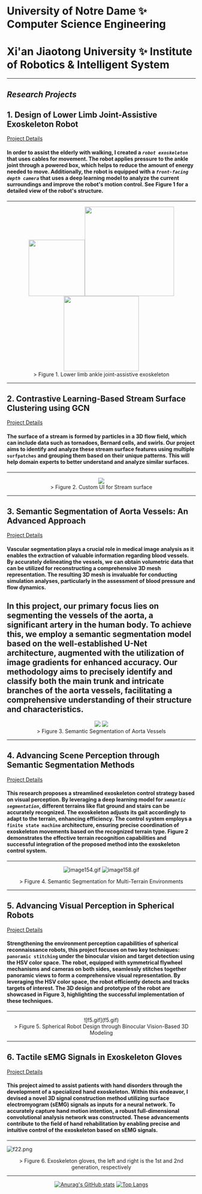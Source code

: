 # University of Notre Dame ✨ Computer Science Engineering
# Xi'an Jiaotong University ✨ Institute of Robotics & Intelligent System
---
## ***Research Projects***
## 1. Design of Lower Limb Joint-Assistive Exoskeleton Robot

[Project Details](https://github.com/adlsn/Lower-limb-ankle-lasso-exoskeleton-robot)

#### In order to assist the elderly with walking, I created a *`robot exoskeleton`* that uses cables for movement. The robot applies pressure to the ankle joint through a powered box, which helps to reduce the amount of energy needed to move. Additionally, the robot is equipped with a *`front-facing depth camera`* that uses a deep learning model to analyze the current surroundings and improve the robot's motion control. See Figure 1 for a detailed view of the robot's structure.
---
<div align='center'>
<img src='1.png' width='150'><img src='背面2.png' width='238'><img src='正面1.png' width='200'>
</div> 
<div align='center'>
> Figure 1. Lower limb ankle joint-assistive exoskeleton
</div>

---
## 2. Contrastive Learning-Based Stream Surface Clustering using GCN

[Project Details](https://github.com/adlsn/Surf-Patch)

#### The surface of a stream is formed by particles in a 3D flow field, which can include data such as tornadoes, Bernard cells, and swirls. Our project aims to identify and analyze these stream surface features using multiple `surfpatches` and grouping them based on their unique patterns. This will help domain experts to better understand and analyze similar surfaces.
---
<div align='center'>
<img src='video.gif'>
</div> 
<div align='center'>
> Figure 2. Custom UI for Stream surface
</div>

--- 
## 3. Semantic Segmentation of Aorta Vessels: An Advanced Approach

[Project Details](https://github.com/adlsn/Aorta_Segmentation)

#### Vascular segmentation plays a crucial role in medical image analysis as it enables the extraction of valuable information regarding blood vessels. By accurately delineating the vessels, we can obtain volumetric data that can be utilized for reconstructing a comprehensive 3D mesh representation. The resulting 3D mesh is invaluable for conducting simulation analyses, particularly in the assessment of blood pressure and flow dynamics.

In this project, our primary focus lies on segmenting the vessels of the aorta, a significant artery in the human body. To achieve this, we employ a semantic segmentation model based on the well-established U-Net architecture, augmented with the utilization of image gradients for enhanced accuracy. Our methodology aims to precisely identify and classify both the main trunk and intricate branches of the aorta vessels, facilitating a comprehensive understanding of their structure and characteristics.
---
<div align='center'>
<img src='Picture3.png'>
<img src='medical_image.png'>
</div> 
<div align='center'>
> Figure 3. Semantic Segmentation of Aorta Vessels
</div>

---
## 4. Advancing Scene Perception through Semantic Segmentation Methods

[Project Details](https://github.com/adlsn/Visual-perception-control-project-of-Exoskeleton-Robot)

#### This research proposes a streamlined exoskeleton control strategy based on visual perception. By leveraging a deep learning model for *`semantic segmentation`*, different terrains like flat ground and stairs can be accurately recognized. The exoskeleton adjusts its gait accordingly to adapt to the terrain, enhancing efficiency. The control system employs a `finite state machine` architecture, ensuring precise coordination of exoskeleton movements based on the recognized terrain type. Figure 2 demonstrates the effective terrain recognition capabilities and successful integration of the proposed method into the exoskeleton control system.
---
<div align='center'>
  
![image154.gif](image154.gif) ![image158.gif](image158.gif)
  
</div>
<div align='center'>
> Figure 4. Semantic Segmentation for Multi-Terrain Environments
</div>
  
---
## 5. Advancing Visual Perception in Spherical Robots

[Project Details](https://github.com/adlsn/Spherical-robot-machine-vision)

#### Strengthening the environment perception capabilities of spherical reconnaissance robots, this project focuses on two key techniques: `panoramic stitching` under the binocular vision and target detection using the HSV color space. The robot, equipped with symmetrical flywheel mechanisms and cameras on both sides, seamlessly stitches together panoramic views to form a comprehensive visual representation. By leveraging the HSV color space, the robot efficiently detects and tracks targets of interest. The 3D design and prototype of the robot are showcased in Figure 3, highlighting the successful implementation of these techniques.
---
<div align='center'>
![f5.gif](f5.gif)
</div>
<div align='center'>
> Figure 5. Spherical Robot Design through Binocular Vision-Based 3D Modeling
</div>

---
## 6. Tactile sEMG Signals in Exoskeleton Gloves

[Project Details](https://github.com/adlsn/sEMG-processing-software-design)

#### This project aimed to assist patients with hand disorders through the development of a specialized hand exoskeleton. Within this endeavor, I devised a novel 3D signal construction method utilizing surface electromyogram (sEMG) signals as inputs for a neural network. To accurately capture hand motion intention, a robust full-dimensional convolutional analysis network was constructed. These advancements contribute to the field of hand rehabilitation by enabling precise and intuitive control of the exoskeleton based on sEMG signals.

---
![f22.png](f22.png)
<div align='center'>
> Figure 6. Exoskeleton gloves, the left and right is the 1st and 2nd generation, respectively
</div>
  
---
<div align='center'>
  
[![Anurag's GitHub stats](https://github-readme-stats.vercel.app/api?username=adlsn&theme=radical&count_private=true&hide=stars)](https://github.com/anuraghazra/github-readme-stats)
[![Top Langs](https://github-readme-stats.vercel.app/api/top-langs/?username=adlsn&langs_count=5&hide=C,Assembly&theme=radical)](https://github.com/anuraghazra/github-readme-stats)
  
</div>

<!--
**adlsn/adlsn** is a ✨ _special_ ✨ repository because its `README.md` (this file) appears on your GitHub profile.

Here are some ideas to get you started:

- 🔭 I’m currently working on ...
- 🌱 I’m currently learning ...
- 👯 I’m looking to collaborate on ...
- 🤔 I’m looking for help with ...
- 💬 Ask me about ...
- 📫 How to reach me: ...
- 😄 Pronouns: ...
- ⚡ Fun fact: ...
-->
